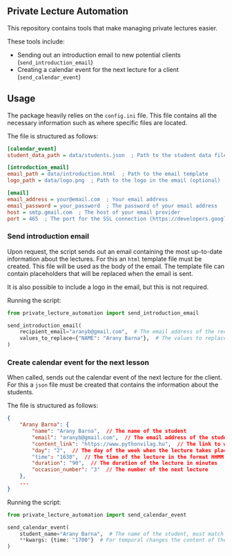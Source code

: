## Private Lecture Automation

This repository contains tools that make managing private lectures easier.

These tools include:
- Sending out an introduction email to new potential clients (`send_introduction_email`)
- Creating a calendar event for the next lecture for a client (`send_calendar_event`)

## Usage
The package heavily relies on the `config.ini` file.
This file contains all the necessary information such as where specific files are located.

The file is structured as follows:
```ini
[calendar_event]
student_data_path = data/students.json  ; Path to the student data file

[introduction_email]
email_path = data/introduction.html  ; Path to the email template
logo_path = data/logo.png  ; Path to the logo in the email (optional)

[email]
email_address = your@email.com  ; Your email address
email_password = your_password  ; The password of your email address
host = smtp.gmail.com  ; The host of your email provider
port = 465  ; The port for the SSL connection (https://developers.google.com/gmail/imap/imap-smtp)
```

### Send introduction email
Upon request, the script sends out an email containing the most up-to-date information about the lectures.
For this an `html` template file must be created. This file will be used as the body of the email.
The template file can contain placeholders that will be replaced when the email is sent.


It is also possible to include a logo in the email, but this is not required.

Running the script:
```python
from private_lecture_automation import send_introduction_email

send_introduction_email(
    recipient_email="aranyb@gmail.com",  # The email address of the recipient
    values_to_replace={"NAME": "Arany Barna"},  # The values to replace in the email template
)
```


### Create calendar event for the next lesson
When called, sends out the calendar event of the next lecture for the client.
For this a `json` file must be created that contains the information about the students.

The file is structured as follows:
```json
{
    "Arany Barna": {
        "name": "Arany Barna",  // The name of the student
        "email": "aranyb@gmail.com",  // The email address of the student
        "content_link": "https://www.pythonvilag.hu",  // The link to where lesson specific content can be found (usually a Google Drive folder)
        "day": "2",  // The day of the week when the lecture takes place (0: Monday, 1: Tuesday, ..., 6: Sunday)
        "time": "1630",  // The time of the lecture in the format HHMM
        "duration": "90",  // The duration of the lecture in minutes
        "occasion_number": "3"  // The number of the next lecture
    },
    ...
}
```

Running the script:

```python
from private_lecture_automation import send_calendar_event

send_calendar_event(
    student_name="Arany Barna",  # The name of the student, must match the key in the json file
    **kwargs: {time: "1700"}  # For temporal changes the content of the json file can be overwritten
)
```
